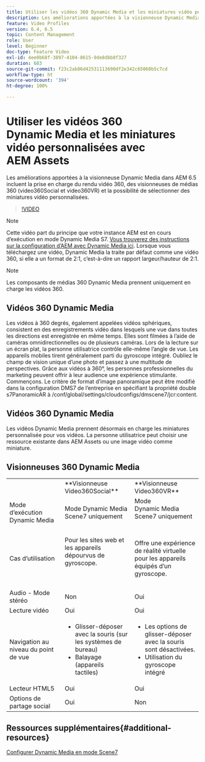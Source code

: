 ```yaml
---
title: Utiliser les vidéos 360 Dynamic Media et les miniatures vidéo personnalisées avec AEM Assets
description: Les améliorations apportées à la visionneuse Dynamic Media dans AEM 6.5 incluent la prise en charge du rendu vidéo 360, des visionneuses de médias 360 (video360Social et video360VR) et la possibilité de sélectionner des miniatures vidéo personnalisées.
feature: Video Profiles
version: 6.4, 6.5
topic: Content Management
role: User
level: Beginner
doc-type: Feature Video
exl-id: 4ee0b68f-3897-4104-8615-9de8dbb8f327
duration: 683
source-git-commit: f23c2ab86d42531113690df2e342c65060b5c7cd
workflow-type: ht
source-wordcount: '394'
ht-degree: 100%

---
```


# Utiliser les vidéos 360 Dynamic Media et les miniatures vidéo personnalisées avec AEM Assets

Les améliorations apportées à la visionneuse Dynamic Media dans AEM 6.5 incluent la prise en charge du rendu vidéo 360, des visionneuses de médias 360 (video360Social et video360VR) et la possibilité de sélectionner des miniatures vidéo personnalisées.

>[!VIDEO](https://video.tv.adobe.com/v/26391?quality=12&learn=on)

>[!NOTE]
>
>Cette vidéo part du principe que votre instance AEM est en cours d’exécution en mode Dynamic Media S7.  [Vous trouverez des instructions sur la configuration d’AEM avec Dynamic Media ici](https://helpx.adobe.com/fr/experience-manager/6-3/assets/using/config-dynamic-fp-14410.html). Lorsque vous téléchargez une vidéo, Dynamic Media la traite par défaut comme une vidéo 360, si elle a un format de 2:1, c’est-à-dire un rapport largeur/hauteur de 2:1.

>[!NOTE]
>
>Les composants de médias 360 Dynamic Media prennent uniquement en charge les vidéos 360.

## Vidéos 360 Dynamic Media

Les vidéos à 360 degrés, également appelées vidéos sphériques, consistent en des enregistrements vidéo dans lesquels une vue dans toutes les directions est enregistrée en même temps. Elles sont filmées à l’aide de caméras omnidirectionnelles ou de plusieurs caméras. Lors de la lecture sur un écran plat, la personne utilisatrice contrôle elle-même l’angle de vue. Les appareils mobiles tirent généralement parti du gyroscope intégré.  Oubliez le champ de vision unique d’une photo et passez à une multitude de perspectives. Grâce aux vidéos à 360°, les personnes professionnelles du marketing peuvent offrir à leur audience une expérience stimulante.  Commençons. Le critère de format d’image panoramique peut être modifié dans la configuration DMS7 de l’entreprise en spécifiant la propriété double s7PanoramicAR à /conf/global/settings/cloudconfigs/dmscene7/jcr:content.

## Vidéos 360 Dynamic Media

Les vidéos Dynamic Media prennent désormais en charge les miniatures personnalisée pour vos vidéos. La personne utilisatrice peut choisir une ressource existante dans AEM Assets ou une image vidéo comme miniature.

## Visionneuses 360 Dynamic Media

<table> 
 <tbody>
   <tr>
      <td> </td>
      <td>**Visionneuse Video360Social**</td>
      <td>**Visionneuse Video360VR**</td>
   </tr>
   <tr>
      <td>Mode d’exécution Dynamic Media</td>
      <td>Mode Dynamic Media Scene7 uniquement</td>
      <td>Mode Dynamic Media Scene7 uniquement<br>
 <br>
      </td>
   </tr>
   <tr>
      <td>Cas d’utilisation</td>
      <td>
         <p>Pour les sites web et les appareils dépourvus de gyroscope.</p>
         <p> </p>
      </td>
      <td>
         <p>Offre une expérience de réalité virtuelle pour les appareils équipés d’un gyroscope.</p>
      </td>
   </tr>
   <tr>
      <td>Audio - Mode stéréo</td>
      <td>Non</td>
      <td>Oui</td>
   </tr>
   <tr>
      <td>Lecture vidéo</td>
      <td>Oui</td>
      <td>Oui</td>
   </tr>
   <tr>
      <td>Navigation au niveau du point de vue</td>
      <td>
         <ul>
            <li>Glisser-déposer avec la souris (sur les systèmes de bureau)</li>
            <li>Balayage (appareils tactiles)</li>
         </ul>
      </td>
      <td>
         <ul>
            <li>Les options de glisser-déposer avec la souris sont désactivées.</li>
            <li>Utilisation du gyroscope intégré</li>
         </ul>
      </td>
   </tr>
   <tr>
      <td>Lecteur HTML5</td>
      <td>Oui</td>
      <td>Oui</td>
   </tr>
   <tr>
      <td>Options de partage social</td>
      <td>Oui</td>
      <td>Non</td>
   </tr>
</tbody>
</table>

## Ressources supplémentaires{#additional-resources}

[Configurer Dynamic Media en mode Scene7](https://helpx.adobe.com/fr/experience-manager/6-5/assets/using/config-dms7.html)
